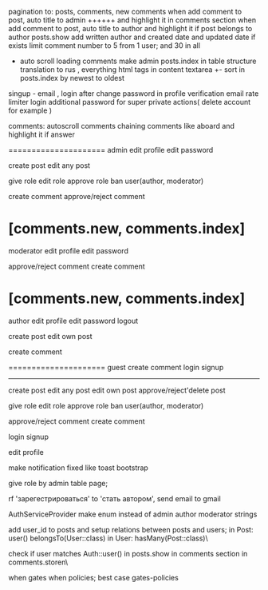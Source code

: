 pagination to: posts, comments, new comments
when add comment to post, auto title to admin ++++++ and highlight it in comments section
when add comment to post, auto title to author and highlight it if post belongs to author
posts.show  add written author and created date and updated date if exists
limit comment number to 5 from 1 user; and 30 in all
* auto scroll loading comments
make admin posts.index in table structure
translation to rus , everything
html tags in content textarea +-
sort in posts.index by newest to oldest

singup - email , login after
change password in profile
verification email
rate limiter login
additional password for super private actions( delete account for example )

comments:
autoscroll comments
chaining comments like aboard and highlight it if answer

=====================
admin
edit profile
edit password

create post
edit any post

give role
edit role
approve role
ban user(author, moderator)

create comment
approve/reject comment

[comments.new, comments.index]
=====================
moderator
edit profile
edit password

approve/reject comment
create comment

[comments.new, comments.index]
=====================
author 
edit profile
edit password
logout

create post
edit own post

create comment

=====================
guest
create comment
login
signup
________________________________
create post
edit any post
edit own post
approve/reject'delete post

give role
edit role
approve role
ban user(author, moderator)

approve/reject comment
create comment

login
signup

edit profile

make notification fixed like toast bootstrap

give role by admin table page;

rf 'зарегестрироваться' to 'стать автором', send email to gmail 

AuthServiceProvider make enum instead of admin author moderator strings

add user_id to posts and setup relations between posts and users; in Post: user() belongsTo(User::class) in User: hasMany(Post::class)\


check if user matches Auth::user() in posts.show in comments section in comments.storen\

when gates when policies; best case gates-policies

